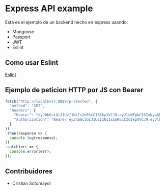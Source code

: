 # Express API example


Esta es el ejemplo de un backend hecho en express usando:
- Mongoose
- Passport
- JWT
- Eslint

## Como usar Eslint

[Eslint](https://eslint.org/docs/user-guide/getting-started)

## Ejemplo de peticion HTTP por JS con Bearer
```js
fetch("http://localhost:8089/protected", {
  "method": "GET",
  "headers": {
    "Bearer": "eyJhbGciOiJIUzI1NiIsInR5cCI6IkpXVCJ9.eyJlbWFpbCI6ImNyaXN0aWFuc290b21heW9yMTkxMkBnbWFpbC5jb20iLCJpc0xvZ2VkIjp0cnVlLCJpYXQiOjE2MTEyMDAxMjMsImV4cCI6MTYxMTIwMTYyM30.ZPspcTr6ioPeJ7LJ36HE2HB-L4Dgv7w0OZiggeJ4Lys",
    "Authorization": "Bearer eyJhbGciOiJIUzI1NiIsInR5cCI6IkpXVCJ9.eyJlbWFpbCI6ImNyaXN0aWFuc290b21heW9yMTkxMkBnbWFpbC5jb20iLCJpc0xvZ2VkIjp0cnVlLCJpYXQiOjE2MTEyMDAxMjMsImV4cCI6MTYxMTIwMTYyM30.ZPspcTr6ioPeJ7LJ36HE2HB-L4Dgv7w0OZiggeJ4Lys"
  }
})
.then(response => {
  console.log(response);
})
.catch(err => {
  console.error(err);
});
```

## Contribuidores
- Cristian Sotomayor

